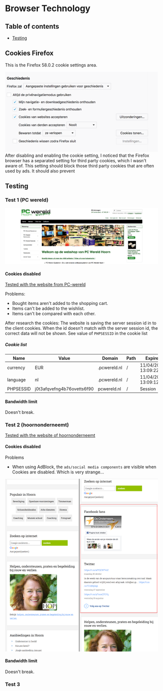 # Browser Technology


## Table of contents
- [Testing](#testing)
<!-- - [Bandwidth limit](#bandwidthlimit) -->


## Cookies Firefox
This is the Firefox 58.0.2 cookie settings area.

![Firefox cookie settings](readme-content/cookies_firefox.png)
After disabling and enabling the cookie setting, I noticed that the Firefox browser has a separated setting for third party cookies, which I wasn't aware of. This setting should block those third party cookies that are often used by ads. It should also prevent 

## Testing

### Test 1 (PC wereld)

![PC wereld](readme-content/pc-wereld.jpg)

#### Cookies disabled

[Tested with the website from PC-wereld](http://pcwereld.nl/)

Problems:
- Bought items aren't added to the shopping cart.
- Items can't be added to the wishlist.
- Items can't be compared with each other.

After research the cookies:
The website is saving the server session id in to the client cookies. When the id doesn't match with the server session id, the correct data will not be shown.
See value of `PHPSESSID` in the cookie list

##### Cookie list
| Name | Value | Domain | Path | Expires | Size | HTTP | Secure |
| --- | --- | --- | --- | --- | --- | --- | --- |
| currency | EUR | .pcwereld.nl | / | 11/04/2018, 13:09:22 | 11 | B |
| language | nl | .pcwereld.nl | / | 11/04/2018, 13:09:12 | 10 | B |		
| PHPSESSID | j0t3afqvefng4b76ovetts6f90 | pcwereld.nl | / | Session | 35 | B | ✓ |

#### Bandwidth limit

Doesn't break.


### Test 2 (hoornonderneemt)
[Tested with the website of hoornonderneemt](https://www.hoornonderneemt.nl/)

#### Cookies disabled
Problems
- When using AdBlock, the `ads/social media components` are visible when Cookies are disabled. Which is very strange...

![hoornonderneemt, ads/social media components are visible when cookies are disabled](readme-content/hoornonderneemt_ads.png)

#### Bandwidth limit

Doesn't break.

### Test 3
